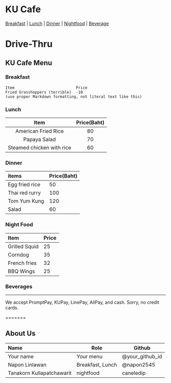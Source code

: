 # KU Cafe

[Breakfast](#breakfast) | [Lunch](#lunch) | [Dinner](#dinner) | [Nightfood](#night-food) | [Beverage](#beverages)

# Drive-Thru

## KU Cafe Menu

### Breakfast

    Item                           Price
    Fried Grasshoppers (terrible)  -10
    (use proper Markdown formatting, not literal text like this)

### Lunch 

| Item                            | Price(Baht)  |
|:------------------------------: |:----------:  |
| American Fried Rice             | 80           |
| Papaya Salad                    | 70           |
| Steamed chicken with rice       | 60           |


### Dinner

| items | Price(Baht) |
|:-------|-------|
| Egg fried rice | 50 |
| Thai red rurry | 100 |
| Tom Yum Kung | 120 |
| Salad | 60 |

### Night Food

| Item                 | Price |
|:-------------------------|----------|
| Grilled Squid               | 25    |
| Corndog              | 35       |
| French fries              | 32       |
| BBQ Wings              | 25       |
### Beverages



---

We accept PromptPay, KUPay, LinePay, AliPay, and cash. Sorry, no credit cards.

=======

## About Us

| Name      | Role      | Github          |
|:----------|-----------|-----------------|
| Your name | Your menu | @your_github_id |
| Napon Linlawan| Breakfast, Lunch | @napon2545 |
| Tanakorn Kullapatchawarit | nightfood | caneledip |


